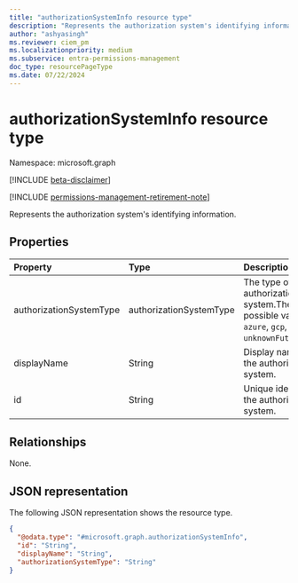 ```yaml
---
title: "authorizationSystemInfo resource type"
description: "Represents the authorization system's identifying information."
author: "ashyasingh"
ms.reviewer: ciem_pm
ms.localizationpriority: medium
ms.subservice: entra-permissions-management
doc_type: resourcePageType
ms.date: 07/22/2024
---
```


# authorizationSystemInfo resource type

Namespace: microsoft.graph

[!INCLUDE [beta-disclaimer](../../includes/beta-disclaimer.md)]

[!INCLUDE [permissions-management-retirement-note](../../includes/permissions-management-retirement-note.md)]

Represents the authorization system's identifying information.

## Properties
|Property|Type|Description|
|:---|:---|:---|
|authorizationSystemType|authorizationSystemType|The type of authorization system.The possible values are: `azure`, `gcp`, `aws`, `unknownFutureValue`.|
|displayName|String|Display name for the authorization system.|
|id|String|Unique identifier for the authorization system.|

## Relationships
None.

## JSON representation
The following JSON representation shows the resource type.
<!-- {
  "blockType": "resource",
  "@odata.type": "microsoft.graph.authorizationSystemInfo"
}
-->
``` json
{
  "@odata.type": "#microsoft.graph.authorizationSystemInfo",
  "id": "String",
  "displayName": "String",
  "authorizationSystemType": "String"
}
```


